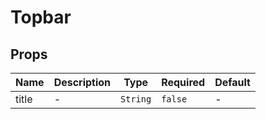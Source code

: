 # Topbar

## Props

<!-- @vuese:Topbar:props:start -->
|Name|Description|Type|Required|Default|
|---|---|---|---|---|
|title|-|`String`|`false`|-|

<!-- @vuese:Topbar:props:end -->


